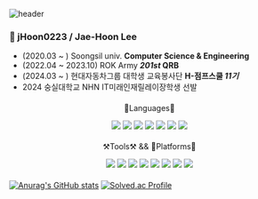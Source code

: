 ![header](https://capsule-render.vercel.app/api?type=Waving&color=3498DB&height=190&text=jHoon0223&fontSize=60&fontColor=F0F3F4&fontAlign=70&animation=twinkling)

### 👋 jHoon0223 / Jae-Hoon Lee

* (2020.03 ~ ) Soongsil univ. **Computer Science & Engineering**
* (2022.04 ~ 2023.10) ROK Army ***201st* QRB**
* (2024.03 ~ ) 현대자동차그룹 대학생 교육봉사단 **H-점프스쿨 *11기***
* 2024 숭실대학교 NHN IT미래인재릴레이장학생 선발

####

<div align="center">
	<p> 📖Languages📖 </p>
	<img src="https://img.shields.io/badge/C-A8B9CC?style=flat&logo=c&logoColor=white" />
  	<img src="https://img.shields.io/badge/C++-00599C?style=flat&logo=cplusplus&logoColor=white" />
	<img src="https://img.shields.io/badge/java-007396?style=flat-square&logo=java&logoColor=white"/>
	<img src="https://img.shields.io/badge/Python-3776AB?style=flat-square&logo=Python&logoColor=white"/>
	<img src="https://img.shields.io/badge/HTML5-E34F26?style=flat&logo=HTML5&logoColor=white" />
	<img src="https://img.shields.io/badge/CSS3-1572B6?style=flat&logo=CSS3&logoColor=white" />
  	<img src="https://img.shields.io/badge/Swift-F05138?style=flat&logo=swift&logoColor=white" />
</div>

####

<div align="center">
	<p> ⚒️Tools⚒️ && 🚉Platforms🚉 </p>
	<img src="https://img.shields.io/badge/Ubuntu-E95420?style=flat&logo=Ubuntu&logoColor=white"/>
	<img src="https://img.shields.io/badge/Visual Studio-5C2D91?style=flat&logo=visualstudio&logoColor=white" />
	<img src="https://img.shields.io/badge/Visual Studio Code-007ACC?style=flat&logo=visualstudiocode&logoColor=white" />
	<img src="https://img.shields.io/badge/Eclipse IDE-2C2255?style=flat&logo=eclipseide&logoColor=white" />
	<img src="https://img.shields.io/badge/Android Studio-3DDC84?style=flat&logo=androidstudio&logoColor=white" />
	<img src="https://img.shields.io/badge/Firebase-FFCA28?style=flat&logo=firebase&logoColor=white" />
  	<img src="https://img.shields.io/badge/Xcode-147EFB?style=flat&logo=xcode&logoColor=white" />
	<img src="https://img.shields.io/badge/GitHub-181717?style=flat&logo=github&logoColor=white" />
</div>

####

[![Anurag's GitHub stats](https://github-readme-stats.vercel.app/api?username=jHoon0223&show_icons=true&hide=prs&hide_border=true&border_radius=0&bg_color=2c2c32&title_color=0066b8&icon_color=0066b8&text_color=ffffff)](https://github.com/anuraghazra/github-readme-stats)
[![Solved.ac Profile](http://mazassumnida.wtf/api/v2/generate_badge?boj=201sabde)](https://solved.ac/201sabde/)

<!-- [![Top Langs](https://github-readme-stats.vercel.app/api/top-langs/?username=jHoon0223&layout=compact&hide_border=true&border_radius=0&bg_color=2c2c32&title_color=0066b8&text_color=ffffff&hide=javascript,scss,css)](https://github.com/anuraghazra/github-readme-stats) -->

<!--
**jHoon0223/jHoon0223** is a ✨ _special_ ✨ repository because its `README.md` (this file) appears on your GitHub profile.

Here are some ideas to get you started:

- 🔭 I’m currently working on ...
- 🌱 I’m currently learning ...
- 👯 I’m looking to collaborate on ...
- 🤔 I’m looking for help with ...
- 💬 Ask me about ...
- 📫 How to reach me: ...
- 😄 Pronouns: ...
- ⚡ Fun fact: ...
-->
